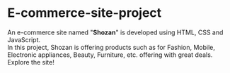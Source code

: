 # E-commerce-site-project
An e-commerce site named "<b>Shozan</b>" is developed using HTML, CSS and JavaScript.<br>
In this project, Shozan is offering products such as for Fashion, Mobile, Electronic appliances, Beauty, Furniture, etc. offering with great deals.<br>
Explore the site!
